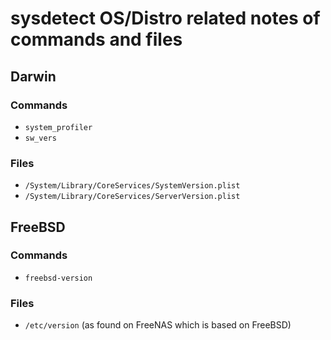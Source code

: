 # sysdetect OS/Distro related notes of commands and files

## Darwin

### Commands

* `system_profiler`
* `sw_vers`

### Files

* `/System/Library/CoreServices/SystemVersion.plist`
* `/System/Library/CoreServices/ServerVersion.plist`

## FreeBSD

### Commands

* `freebsd-version`

### Files

* `/etc/version` (as found on FreeNAS which is based on FreeBSD)
